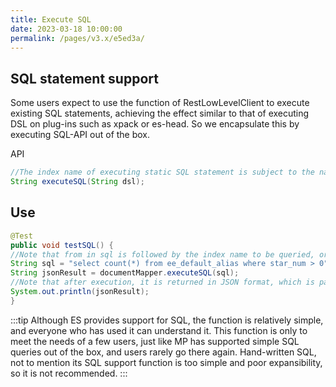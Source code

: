 ```yaml
---
title: Execute SQL
date: 2023-03-18 10:00:00
permalink: /pages/v3.x/e5ed3a/
---
```

## SQL statement support
Some users expect to use the function of RestLowLevelClient to execute existing SQL statements, achieving the effect similar to that of executing DSL on plug-ins such as xpack or es-head.
So we encapsulate this by executing SQL-API out of the box.

API
```java
//The index name of executing static SQL statement is subject to the name specified in the where condition in SQL.
String executeSQL(String dsl);

```
## Use

```java
@Test
public void testSQL() {
//Note that from in sql is followed by the index name to be queried, or it can be an index alias (the effect is the same). Because the index name may change, I use the alias ee_default_alias to query here.
String sql = "select count(*) from ee_default_alias where star_num > 0";
String jsonResult = documentMapper.executeSQL(sql);
//Note that after execution, it is returned in JSON format, which is parsed by the user as required.
System.out.println(jsonResult);
}
```

:::tip
Although ES provides support for SQL, the function is relatively simple, and everyone who has used it can understand it. This function is only to meet the needs of a few users, just like MP has supported simple SQL queries out of the box, and users rarely go there again.
Hand-written SQL, not to mention its SQL support function is too simple and poor expansibility, so it is not recommended.
:::
